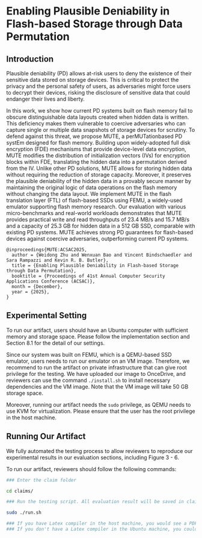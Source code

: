 # Enabling Plausible Deniability in Flash-based Storage through Data Permutation

## Introduction

Plausible deniability (PD) allows at-risk users to deny the existence of their sensitive data stored on storage devices. This is critical to protect the privacy and the personal safety of users, as adversaries might force users to decrypt their devices, risking the disclosure of sensitive data that could endanger their lives and liberty. 

In this work, we show how current PD systems built on flash memory fail to obscure distinguishable data layouts created when hidden data is written. This deficiency makes them vulnerable to coercive adversaries who can capture single or multiple data snapshots of storage devices for scrutiny. To defend against this threat, we propose MUTE, a perMUTationbased PD systEm designed for flash memory. Building upon widely-adopted full disk encryption (FDE) mechanisms that provide device-level data encryption, MUTE modifies the distribution of initialization vectors (IVs) for encryption blocks within FDE, translating the hidden data into a permutation derived from the IV. Unlike other PD solutions, MUTE allows for storing hidden data without requiring the reduction of storage capacity. Moreover, it preserves the plausible deniability of the hidden data in a provably secure manner by maintaining the original logic of data operations on the flash memory without changing the data layout. We implement MUTE in the flash translation layer (FTL) of flash-based SSDs using FEMU, a widely-used emulator supporting flash memory research. Our evaluation with various micro-benchmarks and real-world workloads demonstrates that MUTE provides practical write and read throughputs of 23.4 MB/s and 15.7 MB/s and a capacity of 25.3 GB for hidden data in a 512 GB SSD, comparable with existing PD systems. MUTE achieves strong PD guarantees for flash-based devices against coercive adversaries, outperforming current PD systems.

```
@inproceedings{MUTE:ACSAC2025,
  author = {Weidong Zhu and Wenxuan Bao and Vincent Bindschaedler and Sara Rampazzi and Kevin R. B. Butler},
  title = {Enabling Plausible Deniability in Flash-based Storage through Data Permutation},
  booktitle = {Proceedings of 41st Annual Computer Security Applications Conference (ACSAC)},
  month = {December},
  year = {2025},
}
```

## Experimental Setting

To run our artifact, users should have an Ubuntu computer with sufficient memory and storage space. Please follow the implementation section and Section 8.1 for the detail of our settings.

Since our system was built on FEMU, which is a QEMU-based SSD emulator, users needs to run our emulator on an VM image. Therefore, we recommend to run the artifact on private infrastructure that can give root privilege for the testing. We have uploaded our image to OnceDrive, and reviewers can use the command `./install.sh` to install necessary dependencies and the VM image. Note that the VM image will take 50 GB storage space.

Moreover, running our artifact needs the `sudo` privilege, as QEMU needs to use KVM for virtualization. Please ensure that the user has the root privilege in the host machine.

## Running Our Artifact

We fully automated the testing process to allow reviewers to reproduce our experimental results in our evaluation sections, including Figure 3 - 6.

To run our artifact, reviewers should follow the following commands:

```bash
### Enter the claim folder

cd claims/

### Run the testing script. All evaluation result will be saved in claims/expected/results_csv

sudo ./run.sh

### If you have Latex compiler in the host machine, you would see a PDF file in claims/expected, and the file name is permupd.pdf
### If you don't have a Latex compiler in the Ubuntu machine, you could scp the folder claims/expected to another machine that have Latex compiler to compile the source for the result.

```
